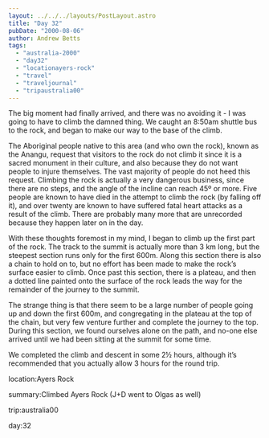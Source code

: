 ```yaml
---
layout: ../../../layouts/PostLayout.astro
title: "Day 32"
pubDate: "2000-08-06"
author: Andrew Betts
tags: 
  - "australia-2000"
  - "day32"
  - "locationayers-rock"
  - "travel"
  - "traveljournal"
  - "tripaustralia00"
---
```


The big moment had finally arrived, and there was no avoiding it - I was going to have to climb the damned thing. We caught an 8:50am shuttle bus to the rock, and began to make our way to the base of the climb.

The Aboriginal people native to this area (and who own the rock), known as the Anangu, request that visitors to the rock do not climb it since it is a sacred monument in their culture, and also because they do not want people to injure themselves. The vast majority of people do not heed this request. Climbing the rock is actually a very dangerous business, since there are no steps, and the angle of the incline can reach 45º or more. Five people are known to have died in the attempt to climb the rock (by falling off it), and over twenty are known to have suffered fatal heart attacks as a result of the climb. There are probably many more that are unrecorded because they happen later on in the day.

With these thoughts foremost in my mind, I began to climb up the first part of the rock. The track to the summit is actually more than 3 km long, but the steepest section runs only for the first 600m. Along this section there is also a chain to hold on to, but no effort has been made to make the rock’s surface easier to climb. Once past this section, there is a plateau, and then a dotted line painted onto the surface of the rock leads the way for the remainder of the journey to the summit.

The strange thing is that there seem to be a large number of people going up and down the first 600m, and congregating in the plateau at the top of the chain, but very few venture further and complete the journey to the top. During this section, we found ourselves alone on the path, and no-one else arrived until we had been sitting at the summit for some time.

We completed the climb and descent in some 2½ hours, although it’s recommended that you actually allow 3 hours for the round trip.

location:Ayers Rock

summary:Climbed Ayers Rock (J+D went to Olgas as well)

trip:australia00

day:32
